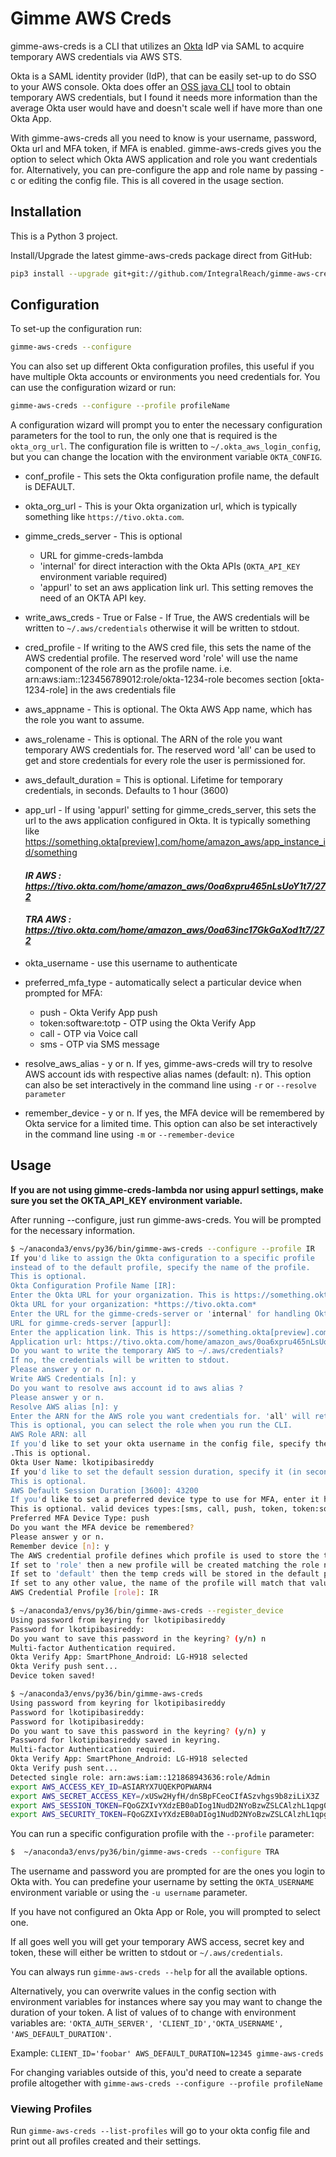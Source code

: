 # Gimme AWS Creds

gimme-aws-creds is a CLI that utilizes an [Okta](https://www.okta.com/) IdP via SAML to acquire temporary AWS credentials via AWS STS.

Okta is a SAML identity provider (IdP), that can be easily set-up to do SSO to your AWS console. Okta does offer an [OSS java CLI]((https://github.com/oktadeveloper/okta-aws-cli-assume-role)) tool to obtain temporary AWS credentials, but I found it needs more information than the average Okta user would have and doesn't scale well if have more than one Okta App.

With gimme-aws-creds all you need to know is your username, password, Okta url and MFA token, if MFA is enabled. gimme-aws-creds gives you the option to select which Okta AWS application and role you want credentials for. Alternatively, you can pre-configure the app and role name by passing -c or editing the config file. This is all covered in the usage section.


## Installation
This is a Python 3 project.


Install/Upgrade the latest gimme-aws-creds package direct from GitHub:
```bash
pip3 install --upgrade git+git://github.com/IntegralReach/gimme-aws-creds.git
```


## Configuration

To set-up the configuration run:
```bash
gimme-aws-creds --configure
```

You can also set up different Okta configuration profiles, this useful if you have multiple Okta accounts or environments you need credentials for. You can use the configuration wizard or run:
```bash
gimme-aws-creds --configure --profile profileName
```

A configuration wizard will prompt you to enter the necessary configuration parameters for the tool to run, the only one that is required is the `okta_org_url`. The configuration file is written to `~/.okta_aws_login_config`, but you can change the location with the environment variable `OKTA_CONFIG`.

- conf_profile - This sets the Okta configuration profile name, the default is DEFAULT.
- okta_org_url - This is your Okta organization url, which is typically something like `https://tivo.okta.com`.

- gimme_creds_server - This is optional
	- URL for gimme-creds-lambda
	- 'internal' for direct interaction with the Okta APIs (`OKTA_API_KEY` environment variable required)
	- 'appurl' to set an aws application link url. This setting removes the need of an OKTA API key.
- write_aws_creds - True or False - If True, the AWS credentials will be written to `~/.aws/credentials` otherwise it will be written to stdout.
- cred_profile - If writing to the AWS cred file, this sets the name of the AWS credential profile.  The reserved word 'role' will use the name component of the role arn as the profile name.  i.e. arn:aws:iam::123456789012:role/okta-1234-role becomes section [okta-1234-role] in the aws credentials file
- aws_appname - This is optional. The Okta AWS App name, which has the role you want to assume.
- aws_rolename - This is optional. The ARN of the role you want temporary AWS credentials for.  The reserved word 'all' can be used to get and store credentials for every role the user is permissioned for.
- aws_default_duration = This is optional. Lifetime for temporary credentials, in seconds. Defaults to 1 hour (3600)
- app_url - If using 'appurl' setting for gimme_creds_server, this sets the url to the aws application configured in Okta. It is typically something like https://something.okta[preview].com/home/amazon_aws/app_instance_id/something <br />
	#### *IR AWS : https://tivo.okta.com/home/amazon_aws/0oa6xpru465nLsUoY1t7/272* <br />
	#### *TRA AWS : https://tivo.okta.com/home/amazon_aws/0oa63inc17GkGaXod1t7/272* <br />
- okta_username - use this username to authenticate
- preferred_mfa_type - automatically select a particular  device when prompted for MFA:
  - push - Okta Verify App push
  - token:software:totp - OTP using the Okta Verify App
  - call - OTP via Voice call
  - sms - OTP via SMS message
- resolve_aws_alias - y or n. If yes, gimme-aws-creds will try to resolve AWS account ids with respective alias names (default: n). This option can also be set interactively in the command line using `-r` or `--resolve parameter`
- remember_device - y or n. If yes, the MFA device will be remembered by Okta service for a limited time. This option can also be set interactively in the command line using `-m` or `--remember-device`

## Usage

**If you are not using gimme-creds-lambda nor using appurl settings, make sure you set the OKTA_API_KEY environment variable.**

After running --configure, just run gimme-aws-creds. You will be prompted for the necessary information.

```bash
$ ~/anaconda3/envs/py36/bin/gimme-aws-creds --configure --profile IR
If you'd like to assign the Okta configuration to a specific profile
instead of to the default profile, specify the name of the profile.
This is optional.
Okta Configuration Profile Name [IR]:
Enter the Okta URL for your organization. This is https://something.okta[preview].com
Okta URL for your organization: *https://tivo.okta.com*
Enter the URL for the gimme-creds-server or 'internal' for handling Okta APIs locally.
URL for gimme-creds-server [appurl]:
Enter the application link. This is https://something.okta[preview].com/home/amazon_aws/<app_id>/something
Application url: https://tivo.okta.com/home/amazon_aws/0oa6xpru465nLsUoY1t7/272
Do you want to write the temporary AWS to ~/.aws/credentials?
If no, the credentials will be written to stdout.
Please answer y or n.
Write AWS Credentials [n]: y
Do you want to resolve aws account id to aws alias ?
Please answer y or n.
Resolve AWS alias [n]: y
Enter the ARN for the AWS role you want credentials for. 'all' will retrieve all roles.
This is optional, you can select the role when you run the CLI.
AWS Role ARN: all
If you'd like to set your okta username in the config file, specify the username
.This is optional.
Okta User Name: lkotipibasireddy
If you'd like to set the default session duration, specify it (in seconds).
This is optional.
AWS Default Session Duration [3600]: 43200
If you'd like to set a preferred device type to use for MFA, enter it here.
This is optional. valid devices types:[sms, call, push, token, token:software:totp]
Preferred MFA Device Type: push
Do you want the MFA device be remembered?
Please answer y or n.
Remember device [n]: y
The AWS credential profile defines which profile is used to store the temp AWS creds.
If set to 'role' then a new profile will be created matching the role name assumed by the user.
If set to 'default' then the temp creds will be stored in the default profile
If set to any other value, the name of the profile will match that value.
AWS Credential Profile [role]: IR

$ ~/anaconda3/envs/py36/bin/gimme-aws-creds --register_device
Using password from keyring for lkotipibasireddy
Password for lkotipibasireddy:
Do you want to save this password in the keyring? (y/n) n
Multi-factor Authentication required.
Okta Verify App: SmartPhone_Android: LG-H918 selected
Okta Verify push sent...
Device token saved!

$ ~/anaconda3/envs/py36/bin/gimme-aws-creds
Using password from keyring for lkotipibasireddy
Password for lkotipibasireddy:
Password for lkotipibasireddy:
Do you want to save this password in the keyring? (y/n) y
Password for lkotipibasireddy saved in keyring.
Multi-factor Authentication required.
Okta Verify App: SmartPhone_Android: LG-H918 selected
Okta Verify push sent...
Detected single role: arn:aws:iam::121868943636:role/Admin
export AWS_ACCESS_KEY_ID=ASIARYX7UQEKPOPWARN4
export AWS_SECRET_ACCESS_KEY=/xUSw2HyfH/dnSBpFCeoCIfASzvhgs9b8ziLiX3Z
export AWS_SESSION_TOKEN=FQoGZXIvYXdzEB0aDIog1NudD2NYoBzwZSLCAlzhL1qpg01XwvXWnMpo9UamDQYjutVxnU3JgcwgjAQ6pJFCFKc90R5L6+e8C+JeV6cpSYi3ccjBLO0xjcjw4p4dIFI9tvfP77vm8n0TRjdxKvM8bIeY2HdjhmTqYTUSsp4CEoHO6pfoZpda1vLgyCqXijZNw6uCowMoeHwbJtA0ClS55/tX97uLFSb+Ss1htSYzkEazvBv5/RkG3RiAo5V0vw2ci/GBMFbHGkVZWk5mal7Cp7OsWv3D0VMkAbEm04wIjpa0WmUPFD2qnB3PddgA+zVd7t9KKFlOTZWb0fdW+7LhT66lAaeWO5rN7H7VXGKYdjznjtVSIfDBAz29S4K7a9tyloTLOUrGP8qrDTwfg62dQIlkhKWGUyyk0892hu+/Pyqv0a1CbdqmkzzESu3/4zEKhWXKtkjzEsZUMvqQVTkolrWO6QU=
export AWS_SECURITY_TOKEN=FQoGZXIvYXdzEB0aDIog1NudD2NYoBzwZSLCAlzhL1qpg01XwvXWnMpo9UamDQYjutVxnU3JgcwgjAQ6pJFCFKc90R5L6+e8C+JeV6cpSYi3ccjBLO0xjcjw4p4dIFI9tvfP77vm8n0TRjdxKvM8bIeY2HdjhmTqYTUSsp4CEoHO6pfoZpda1vLgyCqXijZNw6uCowMoeHwbJtA0ClS55/tX97uLFSb+Ss1htSYzkEazvBv5/RkG3RiAo5V0vw2ci/GBMFbHGkVZWk5mal7Cp7OsWv3D0VMkAbEm04wIjpa0WmUPFD2qnB3PddgA+zVd7t9KKFlOTZWb0fdW+7LhT66lAaeWO5rN7H7VXGKYdjznjtVSIfDBAz29S4K7a9tyloTLOUrGP8qrDTwfg62dQIlkhKWGUyyk0892hu+/Pyqv0a1CbdqmkzzESu3/4zEKhWXKtkjzEsZUMvqQVTkolrWO6QU=
```

You can run a specific configuration profile with the `--profile` parameter:

```bash
$  ~/anaconda3/envs/py36/bin/gimme-aws-creds --configure TRA
```

The username and password you are prompted for are the ones you login to Okta with. You can predefine your username by setting the `OKTA_USERNAME` environment variable or using the `-u username` parameter.

If you have not configured an Okta App or Role, you will prompted to select one.

If all goes well you will get your temporary AWS access, secret key and token, these will either be written to stdout or `~/.aws/credentials`.

You can always run `gimme-aws-creds --help` for all the available options.

Alternatively, you can overwrite values in the config section with environment variables for instances where say you may want to change the duration of your token. 
A list of values of to change with environment variables are: `'OKTA_AUTH_SERVER', 'CLIENT_ID','OKTA_USERNAME', 'AWS_DEFAULT_DURATION'`. 

Example: `CLIENT_ID='foobar' AWS_DEFAULT_DURATION=12345 gimme-aws-creds`

For changing variables outside of this, you'd need to create a separate profile altogether with `gimme-aws-creds --configure --profile profileName`

### Viewing Profiles
Run `gimme-aws-creds --list-profiles` will go to your okta config file and print out all profiles created and their settings. 


